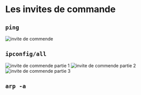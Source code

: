 # Les invites de commande 



## `ping`


![invite de commende ](https://github.com/user-attachments/assets/96915522-d360-4051-a04c-1902352c6d00)


## `ipconfig/all`

![invite de commende partie 1](https://github.com/user-attachments/assets/7084748a-72e7-4811-8e83-6ba3447da085)
![invite de commende partie 2](https://github.com/user-attachments/assets/d4e747cf-ac70-4d12-894f-143e10b70491)
![invite de commende partie 3](https://github.com/user-attachments/assets/ac7bf735-ee45-4e9e-9da0-42a751e24fcb)


## `arp -a `
